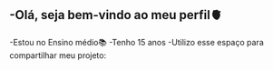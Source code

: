 -Olá, seja bem-vindo ao meu perfil🫀
-
-Estou no Ensino médio📚
-Tenho 15 anos
-Utilizo esse espaço para compartilhar meu projeto:
